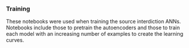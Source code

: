 ### Training
These notebooks were used when training the source interdiction ANNs. Notebooks include those to pretrain the autoencoders and those to train each model with an increasing number of examples to create the learning curves.